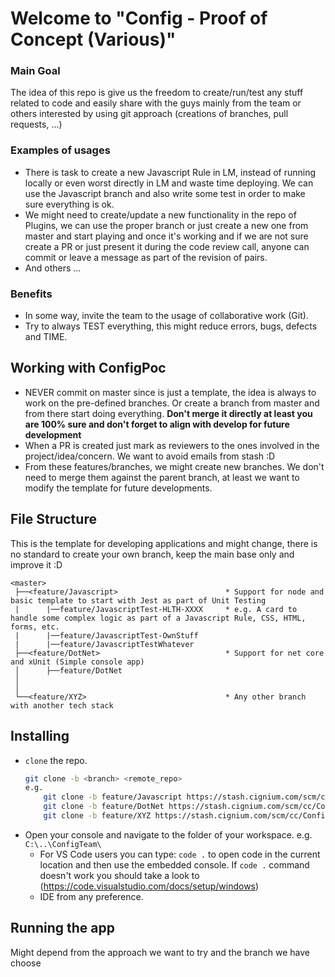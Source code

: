 # Welcome to "Config - Proof of Concept (Various)"

### Main Goal
The idea of this repo is give us the freedom to create/run/test any stuff related to code and easily share with the guys mainly from the team or others interested by using git approach (creations of branches, pull requests, ...)

### Examples of usages
* There is task to create a new Javascript Rule in LM, instead of running locally or even worst directly in LM and waste time deploying. We can use the Javascript branch and also write some test in order to make sure everything is ok.
* We might need to create/update a new functionality in the repo of Plugins, we can use the proper branch or just create a new one from master and start playing and once it's working and if we are not sure create a PR or just present it during the code review call, anyone can commit or leave a message as part of the revision of pairs. 
* And others ...

### Benefits
* In some way, invite the team to the usage of collaborative work (Git).
* Try to always TEST everything, this might reduce errors, bugs, defects and TIME. 


## Working with ConfigPoc
* NEVER commit on master since is just a template, the idea is always to work on the pre-defined branches. Or create a branch from master and from there start doing everything. **Don't merge it directly at least you are 100% sure and don't forget to align with develop for future development**
* When a PR is created just mark as reviewers to the ones involved in the project/idea/concern. We want to avoid emails from stash :D 
* From these features/branches, we might create new branches. We don't need to merge them against the parent branch, at least we want to modify the template for future developments.


## File Structure
This is the template for developing applications and might change, there is no standard to create your own branch, keep the main base only and improve it :D
```
<master>
 ├──<feature/Javascript>                        * Support for node and basic template to start with Jest as part of Unit Testing
 |      |──feature/JavascriptTest-HLTH-XXXX     * e.g. A card to handle some complex logic as part of a Javascript Rule, CSS, HTML, forms, etc.
 |      |──feature/JavascriptTest-OwnStuff      
 |      |──feature/JavascriptTestWhatever
 ├──<feature/DotNet>                            * Support for net core and xUnit (Simple console app)
 │      ├──feature/DotNet
 │
 │
 └──<feature/XYZ>                               * Any other branch with another tech stack
```

## Installing
* `clone` the repo.
    ```bash
    git clone -b <branch> <remote_repo>
    e.g.
        git clone -b feature/Javascript https://stash.cignium.com/scm/cc/ConfigPoc.git
        git clone -b feature/DotNet https://stash.cignium.com/scm/cc/ConfigPoc.git
        git clone -b feature/XYZ https://stash.cignium.com/scm/cc/ConfigPoc.git
    ```
* Open your console and navigate to the folder of your workspace. e.g. `C:\..\ConfigTeam\`
    * For VS Code users you can type: `code .` to open code in the current location and then use the embedded console. If `code .` command doesn't work you should take a look to (https://code.visualstudio.com/docs/setup/windows)
    * IDE from any preference.

## Running the app
Might depend from the approach we want to try and the branch we have choose 

